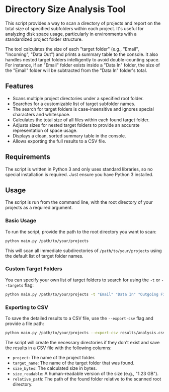# Directory Size Analysis Tool

This script provides a way to scan a directory of projects and report on the total size of specified subfolders within each project. It's useful for analyzing disk space usage, particularly in environments with a standardized project folder structure.

The tool calculates the size of each "target folder" (e.g., "Email", "Incoming", "Data Out") and prints a summary table to the console. It also handles nested target folders intelligently to avoid double-counting space. For instance, if an "Email" folder exists inside a "Data In" folder, the size of the "Email" folder will be subtracted from the "Data In" folder's total.

## Features

-   Scans multiple project directories under a specified root folder.
-   Searches for a customizable list of target subfolder names.
-   The search for target folders is case-insensitive and ignores special characters and whitespace.
-   Calculates the total size of all files within each found target folder.
-   Adjusts sizes for nested target folders to provide an accurate representation of space usage.
-   Displays a clean, sorted summary table in the console.
-   Allows exporting the full results to a CSV file.

## Requirements

The script is written in Python 3 and only uses standard libraries, so no special installation is required. Just ensure you have Python 3 installed.

## Usage

The script is run from the command line, with the root directory of your projects as a required argument.

### Basic Usage

To run the script, provide the path to the root directory you want to scan:

```bash
python main.py /path/to/your/projects
```

This will scan all immediate subdirectories of `/path/to/your/projects` using the default list of target folder names.

### Custom Target Folders

You can specify your own list of target folders to search for using the `-t` or `--targets` flag:

```bash
python main.py /path/to/your/projects -t "Email" "Data In" "Outgoing Files"
```

### Exporting to CSV

To save the detailed results to a CSV file, use the `--export-csv` flag and provide a file path:

```bash
python main.py /path/to/your/projects --export-csv results/analysis.csv
```

The script will create the necessary directories if they don't exist and save the results in a CSV file with the following columns:

-   `project`: The name of the project folder.
-   `target_name`: The name of the target folder that was found.
-   `size_bytes`: The calculated size in bytes.
-   `size_readable`: A human-readable version of the size (e.g., "1.23 GB").
-   `relative_path`: The path of the found folder relative to the scanned root directory.
